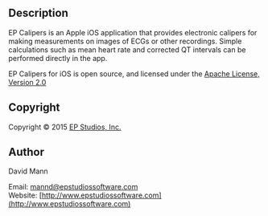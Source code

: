 ## Description
EP Calipers is an Apple iOS application that provides
electronic calipers for making measurements on images of ECGs or other
recordings.  Simple calculations such as mean heart rate and corrected
QT intervals can be performed directly in the app.

EP Calipers for iOS is open source, and licensed under the 
[Apache License, Version 2.0](http://www.apache.org/licenses/LICENSE-2.0.html)

## Copyright
Copyright © 2015 [EP Studios, Inc.](http://www.epstudiossoftware.com)

## Author
David Mann

Email: [mannd@epstudiossoftware.com](mailto:mannd@epstudiossoftware.com)  
Website: [http://www.epstudiossoftware.com](http://www.epstudiossoftware.com)   

